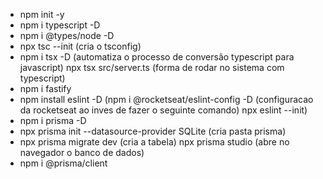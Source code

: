 * npm init -y
* npm i typescript -D
* npm i @types/node -D
* npx tsc --init (cria o tsconfig)
* npm i tsx -D (automatiza o processo de conversão typescript para javascript)
npx tsx src/server.ts (forma de rodar no sistema com typescript)
* npm i fastify
* npm install eslint -D  (npm i @rocketseat/eslint-config -D (configuracao da rocketseat ao inves de fazer o seguinte comando)  npx eslint --init)
* npm i prisma -D 
* npx prisma init --datasource-provider SQLite (cria pasta prisma)
* npx prisma migrate dev (cria a tabela)
npx prisma studio (abre no navegador o banco de dados)
* npm i @prisma/client